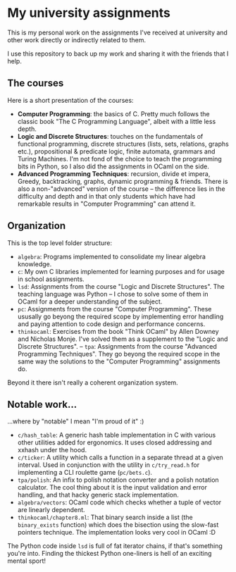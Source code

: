 # My university assignments

This is my personal work on the assignments I've received at university and other work directly or indirectly related to them.

I use this repository to back up my work and sharing it with the friends that I help.

## The courses

Here is a short presentation of the courses:
- **Computer Programming**: the basics of C. Pretty much follows the classic book "The C Programming Language", albeit with a little less depth.
- **Logic and Discrete Structures**: touches on the fundamentals of functional programming, discrete structures (lists, sets, relations, graphs etc.), propositional & predicate logic, finite automata, grammars and Turing Machines. I'm not fond of the choice to teach the programming bits in Python, so I also did the assignments in OCaml on the side.
- **Advanced Programming Techniques**: recursion, divide et impera, Greedy, backtracking, graphs, dynamic programming & friends. There is also a non-"advanced" version of the course – the difference lies in the difficulty and depth and in that only students which have had remarkable results in "Computer Programming" can attend it.

## Organization

This is the top level folder structure:
- `algebra`: Programs implemented to consolidate my linear algebra knowledge.
- `c`: My own C libraries implemented for learning purposes and for usage in school assignments.
- `lsd`: Assignments from the course "Logic and Discrete Structures". The teaching language was Python – I chose to solve some of them in OCaml for a deeper understanding of the subject.
- `pc`: Assignments from the course "Computer Programming". These ususally go beyong the required scope by implementing error handling and paying attention to code design and performance concerns.
- `thinkocaml`: Exercises from the book "Think OCaml" by Allen Downey and Nicholas Monje. I've solved them as a supplement to the "Logic and Discrete Structures".
– `tpa`: Assignments from the course "Advanced Programming Techniques". They go beyong the required scope in the same way the solutions to the "Computer Programming" assignments do.

Beyond it there isn't really a coherent organization system.

## Notable work...

...where by "notable" I mean "I'm proud of it" :)

- `c/hash_table`: A generic hash table implementation in C with various other utilities added for ergonomics. It uses closed addressing and xxhash under the hood.
- `c/ticker`: A utility which calls a function in a separate thread at a given interval. Used in conjunction with the utility in `c/try_read.h` for implementing a CLI roulette game (`pc/bets.c`).
- `tpa/polish`: An infix to polish notation converter and a polish notation calculator. The cool thing about it is the input validation and error handling, and that hacky generic stack implementation.
- `algebra/vectors`: OCaml code which checks whether a tuple of vector are linearly dependent.
- `thinkocaml/chapter8.ml`: That binary search inside a list (the `binary_exists` function) which does the bisection using the slow-fast pointers technique. The implementation looks very cool in OCaml :D

The Python code inside `lsd` is full of fat iterator chains, if that's something you're into. Finding the thickest Python one-liners is hell of an exciting mental sport!
